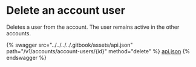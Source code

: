 # Delete an account user

Deletes a user from the account. The user remains active in the other accounts.

{% swagger src="../../../../.gitbook/assets/api.json" path="/v1/accounts/account-users/{id}" method="delete" %}
[api.json](../../../../.gitbook/assets/api.json)
{% endswagger %}
